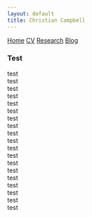 ```yaml
---
layout: default
title: Christian Campbell
---
```


<div class="navbar">
  <a href="/">Home</a>
  <a href="/CV/">CV</a>
  <a href="/research/">Research</a>
  <a href="/blog/">Blog</a>
</div>

### Test  
test  
test  
test  
test  
test  
test  
test  
test  
test  
test  
test  
test  
test  
test  
test  
test  
test  
test  
test  
